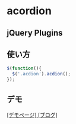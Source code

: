 # acordion

## jQuery Plugins

## 使い方
```javascript
$(function(){
  $('.acdion').acdion();
});
```

## デモ
<a href="http://webdrawer.net/sample/js/acdion/index.html" target="_blank">[デモページ]
<a href="http://webdrawer.net/javascript/sideaccordion.html" target="_blank">[ブログ]</a>
